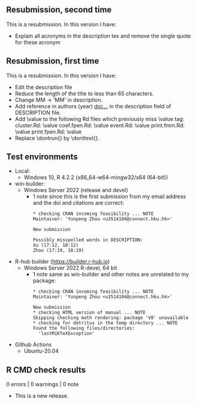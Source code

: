 ## Resubmission, second time

This is a resubmission. In this version I have:

* Explain all acronyms in the description tex and remove the single quote for these acronym

## Resubmission, first time

This is a resubmission. In this version I have:

* Edit the description file
* Reduce the length of the title to less than 65 characters.
* Change MM -> 'MM' in description.
* Add reference in authors (year) <doi:...> in the description field of DESCRIPTION file.
* Add \value to the following Rd files which previously miss \value tag:
      cluster.Rd: \value
      coef.fpen.Rd: \value
      event.Rd: \value
      print.fmm.Rd: \value
      print.fpen.Rd: \value
* Replace \dontrun{} by \donttest{}.

## Test environments

* Local:
  - Windows 10, R 4.2.2 (x86_64-w64-mingw32/x64 (64-bit))
* win-builder:
  - Windows Server 2022 (release and devel)
    - 1 note since this is the first submission from my email address and the doi and citations are correct:
      ```
      * checking CRAN incoming feasibility ... NOTE
      Maintainer: 'Yunpeng Zhou <u3514104@connect.hku.hk>'
      
      New submission
      
      Possibly misspelled words in DESCRIPTION:
      Xu (17:12, 18:12)
      Zhou (17:19, 18:19)
      
      ```
* R-hub builder (https://builder.r-hub.io)
  - Windows Server 2022 R-devel, 64 bit
    - 1 note same as win-builder and other notes are unrelated to my package:
      ```
      * checking CRAN incoming feasibility ... NOTE
      Maintainer: 'Yunpeng Zhou <u3514104@connect.hku.hk>'
      
      New submission
      * checking HTML version of manual ... NOTE
      Skipping checking math rendering: package 'V8' unavailable
      * checking for detritus in the temp directory ... NOTE
      Found the following files/directories:
        'lastMiKTeXException'
      ```
* Github Actions
  - Ubuntu-20.04

## R CMD check results

0 errors | 0 warnings | 0 note

* This is a new release.

